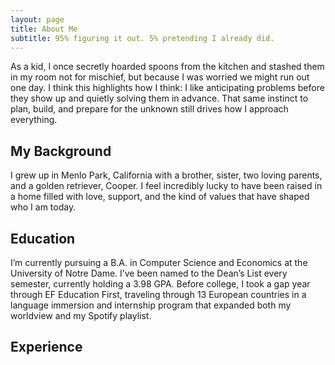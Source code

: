 ```yaml
---
layout: page
title: About Me
subtitle: 95% figuring it out. 5% pretending I already did.
---
```



As a kid, I once secretly hoarded spoons from the kitchen and stashed them in my room not for mischief, but because I was worried we might run out one day. I think this highlights how I think: I like anticipating problems before they show up and quietly solving them in advance. That same instinct to plan, build, and prepare for the unknown still drives how I approach everything.

## My Background

I grew up in Menlo Park, California with a brother, sister, two loving parents, and a golden retriever, Cooper. I  feel incredibly lucky to have been raised in a home filled with love, support, and the kind of values that have shaped who I am today.

## Education

I’m currently pursuing a B.A. in Computer Science and Economics at the University of Notre Dame. I’ve been named to the Dean’s List every semester, currently holding a 3.98 GPA. Before college, I took a gap year through EF Education First, traveling through 13 European countries in a language immersion and internship program that expanded both my worldview and my Spotify playlist.

## Experience

<div id="timeline"></div>

<style>
  #timeline {
    position: relative;
    margin-left: 60px;
    padding-left: 40px;
    border-left: 4px solid #0c2340;
  }

  .timeline-item {
  position: relative;
  margin-bottom: 50px;
  transition: all 0.3s ease;
  border-radius: 10px;
  }

  .timeline-circle {
    position: absolute;
    left: -21px; /* centers the 20px circle on the 4px line */
    top: 0;
    width: 20px;
    height: 20px;
    background-color: #0c2340;
    border-radius: 50%;
    z-index: 1;
    transition: transform 0.2s ease;
  }

  .timeline-content {
    padding-left: 10px;
    transition: all 0.3s ease;
  }

  .timeline-title {
    font-size: 1.1rem;
    font-weight: 700;
    margin: 0;
    color: #0c2340;
  }

  .timeline-sub {
    margin: 4px 0 0;
    color: #555;
    font-size: 0.95rem;
  }

  .timeline-description {
    margin-top: 10px;
    display: none;
    max-width: 600px;
    line-height: 1.5;
    color: #333;
    font-size: 0.95rem;
  }

  .timeline-item.expanded {
  background-color: #f2f2f2;
  border: 1px solid #ccc;
  border-radius: 10px;
  padding: 15px;
  }

  .timeline-item.expanded .timeline-description {
    display: block;
  }

  .timeline-item.expanded .timeline-circle {
    transform: scale(1.3);
  }
</style>

<script>
  const experiences = [
    {
      period: 'Summer 2025',
      title: 'Incoming Investment Banking Analyst',
      company: 'Morgan Stanley',
      location: 'New York, NY',
      description: 'Selected for competitive sophomore internship program.'
    },
    {
      period: 'Fall 2024',
      title: 'Team Leader',
      company: 'Morgan Stanley Strategic Advisory Project – Notre Dame SIBC',
      location: 'New York, NY',
      description: 'Led a team to advise AeroVironment (NASDAQ: AVAV) on strategic growth. Delivered final presentation to Morgan Stanley representatives.'
    },
    {
      period: 'Spring 2024 - Summer 2024',
      title: 'Intern',
      company: 'Kuttin Family Office',
      location: '',
      description: 'JFJFJF.'
    },
  ];

  const container = document.getElementById('timeline');

  experiences.forEach((exp, index) => {
    const item = document.createElement('div');
    item.className = 'timeline-item';

    item.innerHTML = `
      <div class="timeline-circle"></div>
      <div class="timeline-content">
        <p class="timeline-title">${exp.period} — ${exp.title}</p>
        <p class="timeline-sub">${exp.company}${exp.location ? ' | ' + exp.location : ''}</p>
        <p class="timeline-description">${exp.description}</p>
      </div>
    `;

    item.addEventListener('mouseenter', () => {
      item.classList.add('expanded');
    });
    item.addEventListener('mouseleave', () => {
      item.classList.remove('expanded');
    });

    container.appendChild(item);
  });
</script>






